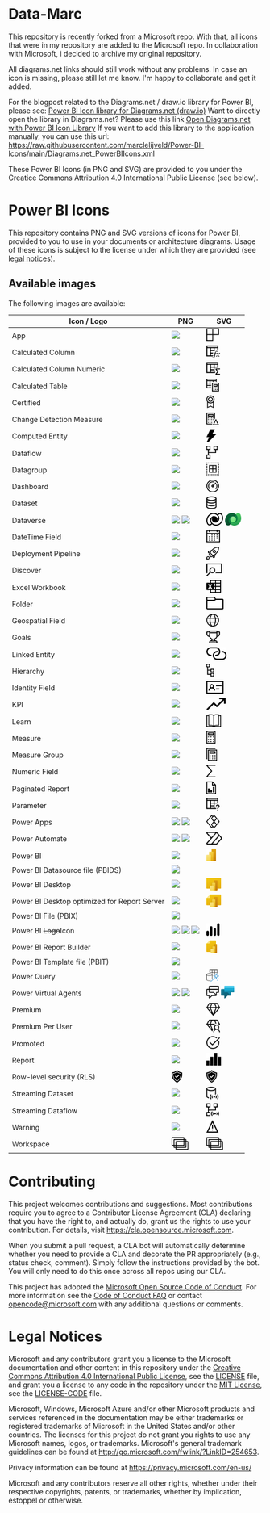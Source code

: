 # Data-Marc
This repository is recently forked from a Microsoft repo. With that, all icons that were in my repository are added to the Microsoft repo. 
In collaboration with Microsoft, i decided to archive my original repository. 

All diagrams.net links should still work without any problems. 
In case an icon is missing, please still let me know. I'm happy to collaborate and get it added. 

For the blogpost related to the Diagrams.net / draw.io library for Power BI, please see: 
[Power BI Icon library for Diagrams.net (draw.io)](https://data-marc.com/2021/06/30/power-bi-icon-library-now-includes-official-icons-to-use-in-draw-io-diagrams-net/)
Want to directly open the library in Diagrams.net? Please use this link [Open Diagrams.net with Power BI Icon Library](https://app.diagrams.net/?splash=0&clibs=Uhttps%3A%2F%2Fraw.githubusercontent.com%2Fmarclelijveld%2FPower-BI-Icons%2Fmaster%2FDiagrams.net_PowerBIIcons.xml) If you want to add this library to the application manually, you can use this url: https://raw.githubusercontent.com/marclelijveld/Power-BI-Icons/main/Diagrams.net_PowerBIIcons.xml 



These Power BI Icons (in PNG and SVG) are provided to you under the Creatice Commons Attribution 4.0 International Public License (see below).
# Power BI Icons

This repository contains PNG and SVG versions of icons for Power BI, provided to you to use in your documents or architecture diagrams.
Usage of these icons is subject to the license under which they are provided (see [legal notices](#legal-notices)).

## Available images
The following images are available:

|Icon / Logo|PNG|SVG|
|--|--|--|
|App|<a href="/PNG/App.png"><img src="/PNG/App.png" height="25"/></a>|<a href="/SVG/App.svg"><img src="/SVG/App.svg" height="25"/></a>|
|Calculated Column|<a href="/PNG/CalculatedColumn.png"><img src="/PNG/CalculatedColumn.png" height="25"/></a>|<a href="/SVG/CalculatedColumn.svg"><img src="/SVG/CalculatedColumn.svg" height="25"/></a>|
|Calculated Column Numeric|<a href="/PNG/CalculatedColumnNumeric.png"><img src="/PNG/CalculatedColumnNumeric.png" height="25"/></a>|<a href="/SVG/CalculatedColumnNumeric.svg"><img src="/SVG/CalculatedColumnNumeric.svg" height="25"/></a>|
|Calculated Table|<a href="/PNG/CalculatedTable.png"><img src="/PNG/CalculatedTable.png" height="25"/></a>|<a href="/SVG/CalculatedTable.svg"><img src="/SVG/CalculatedTable.svg" height="25"/></a>|
|Certified|<a href="/PNG/Certified.png"><img src="/PNG/Certified.png" height="25"/></a>|<a href="/SVG/Certified.svg"><img src="/SVG/Certified.svg" height="25"/></a>|
|Change Detection Measure|<a href="/PNG/ChangeDetectionMeasure.png"><img src="/PNG/ChangeDetectionMeasure.png" height="25"/></a>|<a href="/SVG/ChangeDetectionMeasure.svg"><img src="/SVG/ChangeDetectionMeasure.svg" height="25"/></a>|
|Computed Entity|<a href="/PNG/ComputedEntity.png"><img src="/PNG/ComputedEntity.png" height="25"/></a>|<a href="/SVG/ComputedEntity.svg"><img src="/SVG/ComputedEntity.svg" height="25"/></a>|
|Dataflow|<a href="/PNG/Dataflow.png"><img src="/PNG/Dataflow.png" height="25"/></a>|<a href="/SVG/Dataflow.svg"><img src="/SVG/Dataflow.svg" height="25"/></a>|
|Datagroup|<a href="/PNG/Datagroup.png"><img src="/PNG/Datagroup.png" height="25"/></a>|<a href="/SVG/Datagroup.svg"><img src="/SVG/Datagroup.svg" height="25"/></a>|
|Dashboard|<a href="/PNG/Dashboard.png"><img src="/PNG/Dashboard.png" height="25"/></a>|<a href="/SVG/Dashboard.svg"><img src="/SVG/Dashboard.svg" height="25"/></a>|
|Dataset|<a href="/PNG/Dataset.png"><img src="/PNG/Dataset.png" height="25"/></a>|<a href="/SVG/Dataset.svg"><img src="/SVG/Dataset.svg" height="25"/></a>|
|Dataverse|<a href="/PNG/Dataverse.png"><img src="/PNG/Dataverse.png" height="25"/></a>&nbsp;<a href="/PNG/Dataverse-Colored.png"><img src="/PNG/Dataverse-Colored.png" height="25"/></a>|<a href="/SVG/Dataverse.svg"><img src="/SVG/Dataverse.svg" height="25"/></a>&nbsp;<a href="/SVG/Dataverse-Colored.svg"><img src="/SVG/Dataverse-Colored.svg" height="25"/></a>|
|DateTime Field|<a href="/PNG/DateTimeField.png"><img src="/PNG/DateTimeField.png" height="25"/></a>|<a href="/SVG/DateTimeField.svg"><img src="/SVG/DateTimeField.svg" height="25"/></a>|
|Deployment Pipeline|<a href="/PNG/DeploymentPipeline.png"><img src="/PNG/DeploymentPipeline.png" height="25"/></a>|<a href="/SVG/DeploymentPipeline.svg"><img src="/SVG/DeploymentPipeline.svg" height="25"/></a>|
|Discover|<a href="/PNG/Discover.png"><img src="/PNG/Discover.png" height="25"/></a>|<a href="/SVG/Discover.svg"><img src="/SVG/Discover.svg" height="25"/></a>|
|Excel Workbook|<a href="/PNG/ExcelWorkbook.png"><img src="/PNG/ExcelWorkbook.png" height="25"/></a>|<a href="/SVG/ExcelWorkbook.svg"><img src="/SVG/ExcelWorkbook.svg" height="25"/></a>|
|Folder|<a href="/PNG/Folder.png"><img src="/PNG/Folder.png" height="25"/></a>|<a href="/SVG/Folder.svg"><img src="/SVG/Folder.svg" height="25"/></a>|
|Geospatial Field|<a href="/PNG/GeospatialField.png"><img src="/PNG/GeospatialField.png" height="25"/></a>|<a href="/SVG/GeospatialField.svg"><img src="/SVG/GeospatialField.svg" height="25"/></a>|
|Goals|<a href="/PNG/Goals.png"><img src="/PNG/Goals.png" height="25"/></a>|<a href="/SVG/Goals.svg"><img src="/SVG/Goals.svg" height="25"/></a>|
|Linked Entity|<a href="/PNG/LinkedEntity.png"><img src="/PNG/LinkedEntity.png" height="25"/></a>|<a href="/SVG/LinkedEntity.svg"><img src="/SVG/LinkedEntity.svg" height="25"></a>|
|Hierarchy|<a href="/PNG/Hierarchy.png"><img src="/PNG/Hierarchy.png" height="25"/></a>|<a href="/SVG/Hierarchy.svg"><img src="/SVG/Hierarchy.svg" height="25"/></a>|
|Identity Field|<a href="/PNG/IdentityField.png"><img src="/PNG/IdentityField.png" height="25"/></a>|<a href="/SVG/IdentityField.svg"><img src="/SVG/IdentityField.svg" height="25"/></a>|
|KPI|<a href="/PNG/KPI.png"><img src="/PNG/KPI.png" height="25"/></a>|<a href="/SVG/KPI.svg"><img src="/SVG/KPI.svg" height="25"/></a>|
|Learn|<a href="/PNG/Learn.png"><img src="/PNG/Learn.png" height="25"/></a>|<a href="/SVG/Learn.svg"><img src="/SVG/Learn.svg" height="25"/></a>|
|Measure|<a href="/PNG/Measure.png"><img src="/PNG/Measure.png" height="25"/></a>|<a href="/SVG/Measure.svg"><img src="/SVG/Measure.svg" height="25"/></a>|
|Measure Group|<a href="/PNG/MeasureGroup.png"><img src="/PNG/MeasureGroup.png" height="25"/></a>|<a href="/SVG/MeasureGroup.svg"><img src="/SVG/MeasureGroup.svg" height="25"/></a>|
|Numeric Field|<a href="/PNG/NumericField.png"><img src="/PNG/NumericField.png" height="25"/></a>|<a href="/SVG/NumericField.svg"><img src="/SVG/NumericField.svg" height="25"/></a>|
|Paginated Report|<a href="/PNG/PaginatedReport.png"><img src="/PNG/PaginatedReport.png" height="25"/></a>|<a href="/SVG/PaginatedReport.svg"><img src="/SVG/PaginatedReport.svg" height="25"/></a>|
|Parameter|<a href="/PNG/Parameter.png"><img src="/PNG/Parameter.png" height="25"/></a>|<a href="/SVG/Parameter.svg"><img src="/SVG/Parameter.svg" height="25"/></a>|
|Power Apps|<a href="/PNG/PowerApps.png"><img src="/PNG/PowerApps.png" height="25"/></a>&nbsp;<a href="/PNG/PowerApps-Colored.png"><img src="/PNG/PowerApps-Colored.png" height="25"/></a>|<a href="/SVG/PowerApps.svg"><img src="/SVG/PowerApps.svg" height="25"/></a>|
|Power Automate|<a href="/PNG/PowerAutomate.png"><img src="/PNG/PowerAutomate.png" height="25"/></a>&nbsp;<a href="/PNG/PowerAutomate-Colored.png"><img src="/PNG/PowerAutomate-Colored.png" height="25"/></a>|<a href="/SVG/PowerAutomate.svg"><img src="/SVG/PowerAutomate.svg" height="25"/></a>|
|Power BI|<a href="/PNG/PowerBI.png"><img src="/PNG/PowerBI.png" height="25"/></a>|<a href="/SVG/PowerBI.svg"><img src="/SVG/PowerBI.svg" height="25"/></a>|
|Power BI Datasource file (PBIDS)|<a href="/PNG/pbids.png"><img src="/PNG/pbids.png" height="25"/></a>||
|Power BI Desktop|<a href="/PNG/Desktop.png"><img src="/PNG/Desktop.png" height="25"/></a>|<a href="/SVG/Desktop.svg"><img src="/SVG/Desktop.svg" height="25"/></a>|
|Power BI Desktop optimized for Report Server|<a href="/PNG/DesktopRS.png"><img src="/PNG/DesktopRS.png" height="25"/></a>|<a href="/SVG/DesktopRS.svg"><img src="/SVG/DesktopRS.svg" height="25"/></a>|
|Power BI File (PBIX)|<a href="/PNG/pbix.png"><img src="/PNG/pbix.png" height="25"/></a>||
|Power BI <s>Logo</s>Icon|<a href="/PNG/Logo.png"><img src="/PNG/Logo.png" height="25"/></a>&nbsp;<a href="/PNG/LogoBlack.png"><img src="/PNG/LogoBlack.png" height="25"/></a>&nbsp;<a href="/PNG/LogoYellow.png"><img src="/PNG/LogoYellow.png" height="25"/></a>|<a href="/SVG/Logo.svg"><img src="/SVG/Logo.svg" height="25"/></a>|
|Power BI Report Builder|<a href="/PNG/ReportBuilder.png"><img src="/PNG/ReportBuilder.png" height="25"/></a>|<a href="/SVG/ReportBuilder.svg"><img src="/SVG/ReportBuilder.svg" height="25"/></a>|
|Power BI Template file (PBIT)|<a href="/PNG/pbit.png"><img src="/PNG/pbit.png" height="25"/></a>||
|Power Query|<a href="/PNG/PowerQuery-Colored.png"><img src="/PNG/PowerQuery-Colored.png" height="25"/></a>|<a href="/SVG/PowerQuery-Colored.svg"><img src="/SVG/PowerQuery-Colored.svg" height="25"/></a>|
|Power Virtual Agents|<a href="/PNG/PowerVirtualAgents.png"><img src="/PNG/PowerVirtualAgents.png" height="25"/></a>&nbsp;<a href="/PNG/PowerVirtualAgents-Colored.png"><img src="/PNG/PowerVirtualAgents-Colored.png" height="25"/></a>|<a href="/SVG/PowerVirtualAgents.svg"><img src="/SVG/PowerVirtualAgents.svg" height="25"/></a>&nbsp;<a href="/SVG/PowerVirtualAgents-Colored.svg"><img src="/SVG/PowerVirtualAgents-Colored.svg" height="25"/></a>|
|Premium|<a href="/PNG/Premium.png"><img src="/PNG/Premium.png" height="25"/></a>|<a href="/SVG/Premium.svg"><img src="/SVG/Premium.svg" height="25"/></a>|
|Premium Per User|<a href="/PNG/PremiumPerUser.png"><img src="/PNG/PremiumPerUser.png" height="25"/></a>|<a href="/SVG/PremiumPerUser.svg"><img src="/SVG/PremiumPerUser.svg" height="25"/></a>|
|Promoted|<a href="/PNG/Promoted.png"><img src="/PNG/Promoted.png" height="25"/></a>|<a href="/SVG/Promoted.svg"><img src="/SVG/Promoted.svg" height="25"/></a>|
|Report|<a href="/PNG/Report.png"><img src="/PNG/Report.png" height="25"/></a>|<a href="/SVG/Report.svg"><img src="/SVG/Report.svg" height="25"/></a>|
|Row-level security (RLS)|<a href="/PNG/RLS.png"><img src="/PNG/RLS.png" height="25"/></a>|<a href="/SVG/RLS.svg"><img src="/SVG/RLS.svg" height="25"/></a>|
|Streaming Dataset|<a href="/PNG/Streaming-Dataset.png"><img src="/PNG/Streaming-Dataset.png" height="25"/></a>|<A href="/SVG/Streaming-Dataset.svg"><img src="/SVG/Streaming-Dataset.svg" height="25"/></a>|
|Streaming Dataflow|<a href="/PNG/StreamingDataflow.png"><img src="/PNG/StreamingDataflow.png" height="25"/></a>|<a href="/SVG/StreamingDataflow.svg"><img src="/SVG/StreamingDataflow.svg" height="25"/></a>|
|Warning|<a href="/PNG/Warning.png"><img src="/PNG/Warning.png" height="25"/></a>|<a href="/SVG/Warning.svg"><img src="/SVG/Warning.svg" height="25"/></a>|
|Workspace|<a href="/PNG/Workspace.png"><img src="/PNG/Workspace.png" height="25"/></a>|<a href="/SVG/Workspace.svg"><img src="/SVG/Workspace.svg" height="25"/></a>|

# Contributing


This project welcomes contributions and suggestions.  Most contributions require you to agree to a
Contributor License Agreement (CLA) declaring that you have the right to, and actually do, grant us
the rights to use your contribution. For details, visit https://cla.opensource.microsoft.com.

When you submit a pull request, a CLA bot will automatically determine whether you need to provide
a CLA and decorate the PR appropriately (e.g., status check, comment). Simply follow the instructions
provided by the bot. You will only need to do this once across all repos using our CLA.

This project has adopted the [Microsoft Open Source Code of Conduct](https://opensource.microsoft.com/codeofconduct/).
For more information see the [Code of Conduct FAQ](https://opensource.microsoft.com/codeofconduct/faq/) or
contact [opencode@microsoft.com](mailto:opencode@microsoft.com) with any additional questions or comments.

# Legal Notices

Microsoft and any contributors grant you a license to the Microsoft documentation and other content
in this repository under the [Creative Commons Attribution 4.0 International Public License](https://creativecommons.org/licenses/by/4.0/legalcode),
see the [LICENSE](LICENSE) file, and grant you a license to any code in the repository under the [MIT License](https://opensource.org/licenses/MIT), see the
[LICENSE-CODE](LICENSE-CODE) file.

Microsoft, Windows, Microsoft Azure and/or other Microsoft products and services referenced in the documentation
may be either trademarks or registered trademarks of Microsoft in the United States and/or other countries.
The licenses for this project do not grant you rights to use any Microsoft names, logos, or trademarks.
Microsoft's general trademark guidelines can be found at http://go.microsoft.com/fwlink/?LinkID=254653.

Privacy information can be found at https://privacy.microsoft.com/en-us/

Microsoft and any contributors reserve all other rights, whether under their respective copyrights, patents,
or trademarks, whether by implication, estoppel or otherwise.
